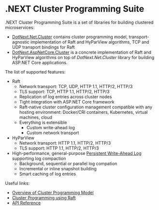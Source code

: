 .NEXT Cluster Programming Suite
====
.NEXT Cluster Programming Suite is a set of libraries for building clustered microservices:
* [DotNext.Net.Cluster](https://www.nuget.org/packages/DotNext.Net.Cluster/) contains cluster programming model, transport-agnostic implementation of Raft and HyParView algorithms, TCP and UDP transport bindings for Raft
* [DotNext.AspNetCore.Cluster](https://www.nuget.org/packages/DotNext.AspNetCore.Cluster/) is a concrete implementation of Raft and HyParView algorithms on top of _DotNext.Net.Cluster_ library for building ASP.NET Core applications.

The list of supported features:
* Raft
    * Network transport: TCP, UDP, HTTP 1.1, HTTP/2, HTTP/3
    * TLS support: TCP, HTTP 1.1, HTTP/2, HTTP/3
    * Replication of log entries across cluster nodes
    * Tight integration with ASP.NET Core framework
    * Raft-native cluster configuration management compatible with any hosting environment: Docker/CRI containers, Kubernetes, virtual machines, cloud
    * Everything is extensible
        * Custom write-ahead log
        * Custom network transport
* HyParView
    * Network transport: HTTP 1.1, HTTP/2, HTTP/3
    * TLS support: HTTP 1.1, HTTP/2, HTTP/3
* High-performance, general-purpose [Persistent Write-Ahead Log](https://dotnet.github.io/dotNext/features/cluster/wal.html) supporting log compaction
    * Background, sequential or parallel log compation
    * Incremental or inline snapshot building
    * Smart caching of log entries

Useful links:
* [Overview of Cluster Programming Model](https://dotnet.github.io/dotNext/features/cluster/index.html)
* [Cluster Programming using Raft](https://dotnet.github.io/dotNext/features/cluster/raft.html)
* [API Reference](https://www.fuget.org/packages/DotNext.Net.Cluster/latest/lib/net5.0/DotNext.Net.Cluster.dll/DotNext.Net.Cluster.Consensus.Raft)